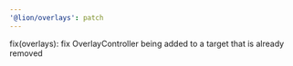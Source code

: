 ```yaml
---
'@lion/overlays': patch
---
```


fix(overlays): fix OverlayController being added to a target that is already removed
